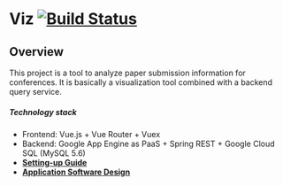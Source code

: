 # Viz [![Build Status](https://travis-ci.com/CS3219-SEM1/chairvise-project-2018-team-01.svg?token=oqDiCi4rXZbKXaytpa6b&branch=master)](https://travis-ci.com/CS3219-SEM1/chairvise-project-2018-team-01)

## Overview
This project is a tool to analyze paper submission information for conferences. It is basically a visualization tool combined with a backend query service.
##### Technology stack
- Frontend: Vue.js + Vue Router + Vuex
- Backend: Google App Engine as PaaS + Spring REST + Google Cloud SQL (MySQL 5.6)
- [**Setting-up Guide**](setting-up.md)
- [**Application Software Design**](design.md)